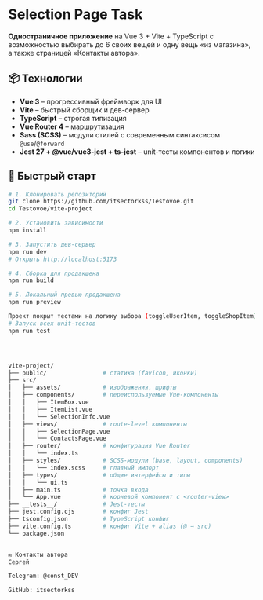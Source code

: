 # Selection Page Task

**Одностраничное приложение** на Vue 3 + Vite + TypeScript с возможностью выбирать до 6 своих вещей и одну вещь «из магазина», а также страницей «Контакты автора».

## 📦 Технологии

- **Vue 3** – прогрессивный фреймворк для UI  
- **Vite** – быстрый сборщик и дев-сервер  
- **TypeScript** – строгая типизация  
- **Vue Router 4** – маршрутизация  
- **Sass (SCSS)** – модули стилей с современным синтаксисом `@use`/`@forward`  
- **Jest 27 + @vue/vue3-jest + ts-jest** – unit-тесты компонентов и логики  

## 🚀 Быстрый старт

```bash
# 1. Клонировать репозиторий
git clone https://github.com/itsectorkss/Testovoe.git
cd Testovoe/vite-project

# 2. Установить зависимости
npm install

# 3. Запустить дев-сервер
npm run dev
# Открыть http://localhost:5173

# 4. Сборка для продакшена
npm run build

# 5. Локальный превью продакшена
npm run preview

Проект покрыт тестами на логику выбора (toggleUserItem, toggleShopItem) и на компонент ItemBox.vue.
# Запуск всех unit-тестов
npm run test




vite-project/
├── public/                # статика (favicon, иконки)
├── src/
│   ├── assets/            # изображения, шрифты
│   ├── components/        # переиспользуемые Vue-компоненты
│   │   ├── ItemBox.vue
│   │   ├── ItemList.vue
│   │   └── SelectionInfo.vue
│   ├── views/             # route-level компоненты
│   │   ├── SelectionPage.vue
│   │   └── ContactsPage.vue
│   ├── router/            # конфигурация Vue Router
│   │   └── index.ts
│   ├── styles/            # SCSS-модули (base, layout, components)
│   │   └── index.scss     # главный импорт
│   ├── types/             # общие интерфейсы и типы
│   │   └── ui.ts
│   ├── main.ts            # точка входа
│   └── App.vue            # корневой компонент с <router-view>
├── __tests__/             # Jest-тесты
├── jest.config.cjs        # конфиг Jest
├── tsconfig.json          # TypeScript конфиг
├── vite.config.ts         # конфиг Vite + alias (@ → src)
└── package.json


✉️ Контакты автора
Сергей

Telegram: @const_DEV

GitHub: itsectorkss